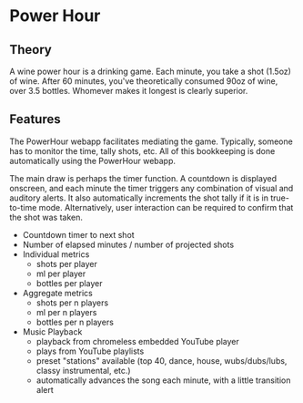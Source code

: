 Power Hour
==========

Theory
------

A wine power hour is a drinking game. Each minute, you take a shot (1.5oz) of wine.
After 60 minutes, you've theoretically consumed 90oz of wine, over 3.5 bottles. 
Whomever makes it longest is clearly superior.

Features
--------

The PowerHour webapp facilitates mediating the game. Typically, someone has to monitor 
the time, tally shots, etc. All of this bookkeeping is done automatically using the
PowerHour webapp.

The main draw is perhaps the timer function. A countdown is displayed onscreen, and 
each minute the timer triggers any combination of visual and auditory alerts. It also
automatically increments the shot tally if it is in true-to-time mode. Alternatively,
user interaction can be required to confirm that the shot was taken.

* Countdown timer to next shot
* Number of elapsed minutes / number of projected shots
* Individual metrics
	* shots per player
	* ml per player
	* bottles per player
* Aggregate metrics
	* shots per n players
	* ml per n players
	* bottles per n players
* Music Playback
	* playback from chromeless embedded YouTube player
	* plays from YouTube playlists
	* preset "stations" available (top 40, dance, house, wubs/dubs/lubs, classy instrumental, etc.)
	* automatically advances the song each minute, with a little transition alert